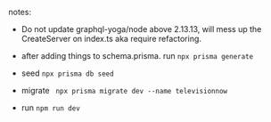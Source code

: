 notes:

- Do not update graphql-yoga/node above 2.13.13, will mess up the CreateServer on index.ts aka require refactoring.

- after adding things to schema.prisma. run `npx prisma generate`
- seed `npx prisma db seed`
- migrate ` npx prisma migrate dev --name televisionnow`
- run `npm run dev`
